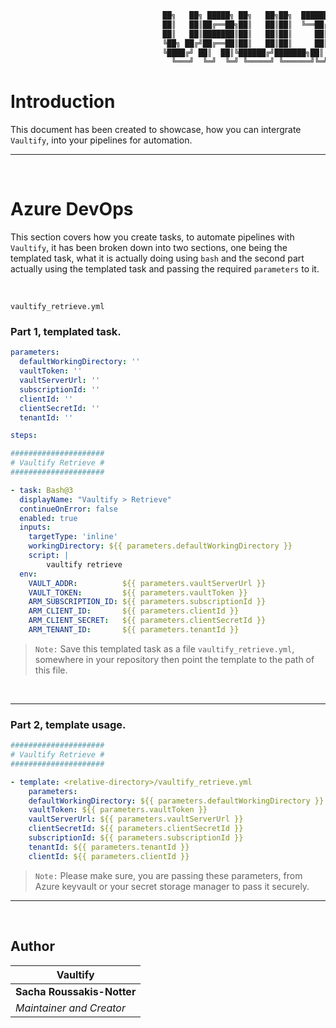 <!-- // ########################################################################################
// # ██████╗ ██╗   ██╗██╗   ██╗███╗   ██╗     ██████╗ ██████╗  ██████╗ ██╗   ██╗██████╗   #
// # ██╔══██╗██║   ██║██║   ██║████╗  ██║    ██╔════╝ ██╔══██╗██╔═══██╗██║   ██║██╔══██╗  #
// # ██████╔╝██║   ██║██║   ██║██╔██╗ ██║    ██║  ███╗██████╔╝██║   ██║██║   ██║██████╔╝  #
// # ██╔══██╗██║   ██║██║   ██║██║╚██╗██║    ██║   ██║██╔══██╗██║   ██║██║   ██║██╔═══╝   #
// # ██████╔╝╚██████╔╝╚██████╔╝██║ ╚████║    ╚██████╔╝██║  ██║╚██████╔╝╚██████╔╝██║       #
// # ╚═════╝  ╚═════╝  ╚═════╝ ╚═╝  ╚═══╝     ╚═════╝ ╚═╝  ╚═╝ ╚═════╝  ╚═════╝ ╚═╝       #
// # Author: Sacha Roussakis-Notter														  #
// # Project: Vaultify																	  #
// # Description: Easily push, pull and encrypt tofu and terraform statefiles from Vault. #
// ######################################################################################## -->

```bash
                                  ██╗   ██╗ █████╗ ██╗   ██╗██╗  ████████╗██╗███████╗██╗   ██╗
                                  ██║   ██║██╔══██╗██║   ██║██║  ╚══██╔══╝██║██╔════╝╚██╗ ██╔╝
                                  ██║   ██║███████║██║   ██║██║     ██║   ██║█████╗   ╚████╔╝ 
                                  ╚██╗ ██╔╝██╔══██║██║   ██║██║     ██║   ██║██╔══╝    ╚██╔╝  
                                  ╚████╔╝ ██║  ██║╚██████╔╝███████╗██║   ██║██║        ██║   
                                    ╚═══╝  ╚═╝  ╚═╝ ╚═════╝ ╚══════╝╚═╝   ╚═╝╚═╝        ╚═╝   
```

# Introduction

This document has been created to showcase, how you can intergrate `Vaultify`, into your pipelines for automation.

---

<br>

# Azure DevOps

This section covers how you create tasks, to automate pipelines with `Vaultify`, it has been broken down into two sections, one being the templated task, what it is actually doing using `bash` and the second part actually using the templated task and passing the required `parameters` to it.

<br>

`vaultify_retrieve.yml`
### Part 1, templated task.

```yml
parameters:
  defaultWorkingDirectory: ''
  vaultToken: ''
  vaultServerUrl: ''
  subscriptionId: ''
  clientId: ''
  clientSecretId: ''
  tenantId: ''

steps:

#####################
# Vaultify Retrieve #
#####################

- task: Bash@3
  displayName: "Vaultify > Retrieve"
  continueOnError: false
  enabled: true
  inputs:
    targetType: 'inline'
    workingDirectory: ${{ parameters.defaultWorkingDirectory }}
    script: |
        vaultify retrieve
  env:
    VAULT_ADDR:          ${{ parameters.vaultServerUrl }}
    VAULT_TOKEN:         ${{ parameters.vaultToken }}
    ARM_SUBSCRIPTION_ID: ${{ parameters.subscriptionId }}
    ARM_CLIENT_ID:       ${{ parameters.clientId }}
    ARM_CLIENT_SECRET:   ${{ parameters.clientSecretId }}
    ARM_TENANT_ID:       ${{ parameters.tenantId }}
```

> `Note:` Save this templated task as a file `vaultify_retrieve.yml`, somewhere in your repository then point the template to the path of this file.

<br>

---

### Part 2, template usage.

```yml
#####################
# Vaultify Retrieve #
#####################

- template: <relative-directory>/vaultify_retrieve.yml
    parameters:
    defaultWorkingDirectory: ${{ parameters.defaultWorkingDirectory }}
    vaultToken: ${{ parameters.vaultToken }}
    vaultServerUrl: ${{ parameters.vaultServerUrl }}
    clientSecretId: ${{ parameters.clientSecretId }}
    subscriptionId: ${{ parameters.subscriptionId }}
    tenantId: ${{ parameters.tenantId }}
    clientId: ${{ parameters.clientId }}
```

> `Note:` Please make sure, you are passing these parameters, from Azure keyvault or your secret storage manager to pass it securely.

---

<br>

## Author

| Vaultify                  |
| ----------------------- |
| **Sacha Roussakis-Notter** |
| *Maintainer and Creator* |
